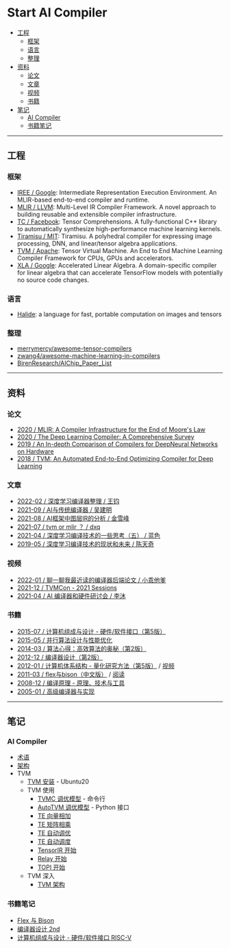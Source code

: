 <!-- markdownlint-disable MD033 -->
# Start AI Compiler

- [工程](#工程)
  - [框架](#框架)
  - [语言](#语言)
  - [整理](#整理)
- [资料](#资料)
  - [论文](#论文)
  - [文章](#文章)
  - [视频](#视频)
  - [书籍](#书籍)
- [笔记](#笔记)
  - [AI Compiler](#ai-compiler)
  - [书籍笔记](#书籍笔记)

<hr />

## 工程

### 框架

- [IREE / Google](https://google.github.io/iree/): Intermediate Representation Execution Environment. An MLIR-based end-to-end compiler and runtime.
- [MLIR / LLVM](https://mlir.llvm.org/): Multi-Level IR Compiler Framework. A novel approach to building reusable and extensible compiler infrastructure.
- [TC / Facebook](https://facebookresearch.github.io/TensorComprehensions/): Tensor Comprehensions. A fully-functional C++ library to automatically synthesize high-performance machine learning kernels.
- [Tiramisu / MIT](https://www.csail.mit.edu/research/tiramisu-compiler): Tiramisu. A polyhedral compiler for expressing image processing, DNN, and linear/tensor algebra applications.
- [TVM / Apache](https://tvm.apache.org/): Tensor Virtual Machine. An End to End Machine Learning Compiler Framework for CPUs, GPUs and accelerators.
- [XLA / Google](https://www.tensorflow.org/xla): Accelerated Linear Algebra. A domain-specific compiler for linear algebra that can accelerate TensorFlow models with potentially no source code changes.

### 语言

- [Halide](https://halide-lang.org/): a language for fast, portable computation on images and tensors

### 整理

- [merrymercy/awesome-tensor-compilers](https://github.com/merrymercy/awesome-tensor-compilers)
- [zwang4/awesome-machine-learning-in-compilers](https://github.com/zwang4/awesome-machine-learning-in-compilers)
- [BirenResearch/AIChip_Paper_List](https://github.com/BirenResearch/AIChip_Paper_List)

<hr />

## 资料

### 论文

- [2020 / MLIR: A Compiler Infrastructure for the End of Moore's Law](https://arxiv.org/abs/2002.11054)
- [2020 / The Deep Learning Compiler: A Comprehensive Survey](https://arxiv.org/abs/2002.03794)
- [2019 / An In-depth Comparison of Compilers for DeepNeural Networks on Hardware](https://ieeexplore.ieee.org/document/8782480)
- [2018 / TVM: An Automated End-to-End Optimizing Compiler for Deep Learning](https://www.usenix.org/conference/osdi18/presentation/chen)

### 文章

- [2022-02 / 深度学习编译器整理 / 王钧](https://zhuanlan.zhihu.com/p/382015459)
- [2021-09 / AI与传统编译器 / 吴建明](https://zhuanlan.zhihu.com/p/412578327)
- [2021-08 / AI框架中图层IR的分析 / 金雪峰](https://zhuanlan.zhihu.com/p/263420069)
- [2021-07 / tvm or mlir ？ / dxq](https://zhuanlan.zhihu.com/p/388452164)
- [2021-04 / 深度学习编译技术的一些思考（五） / 蓝色](https://zhuanlan.zhihu.com/p/366089471)
- [2019-05 / 深度学习编译技术的现状和未来 / 陈天奇](https://zhuanlan.zhihu.com/p/65452090)

### 视频

- [2022-01 / 聊一聊我最近读的编译器后端论文 / 小乖他爹​](https://www.zhihu.com/zvideo/1469216846351790080)
- [2021-12 / TVMCon - 2021 Sessions](https://youtube.com/playlist?list=PL_4zDggB-DBpynCEnC9hV-1euZrP3xDRK)
- [2021-04 / AI 编译器和硬件研讨会 / 李沐](https://mlsys.org/virtual/2021/symposium/1643)

### 书籍

- [2015-07 / 计算机组成与设计 - 硬件/软件接口（第5版）](https://book.douban.com/subject/26604008/)
- [2015-05 / 并行算法设计与性能优化](https://book.douban.com/subject/26413096/)
- [2014-03 / 算法心得：高效算法的奥秘（第2版）](https://book.douban.com/subject/25837031/)
- [2012-12 / 编译器设计（第2版）](https://book.douban.com/subject/20436488/)
- [2012-01 / 计算机体系结构 - 量化研究方法（第5版）](https://book.douban.com/subject/20452387/) / [视频](https://scs.hosted.panopto.com/Panopto/Pages/Viewer.aspx?id=d8c83d3a-8074-4afe-ae3b-693e2250999a)
- [2011-03 / flex与bison（中文版）](https://book.douban.com/subject/6109479/) / [阅读](http://home.ustc.edu.cn/~guoxing/ebooks/flex%E4%B8%8Ebison%E4%B8%AD%E6%96%87%E7%89%88.pdf)
- [2008-12 / 编译原理 - 原理、技术与工具](https://book.douban.com/subject/3296317/)
- [2005-01 / 高级编译器与实现](https://book.douban.com/subject/1400374/)

<hr />

## 笔记

### AI Compiler

- [术语](docs/term.md)
- [架构](docs/arch.md)
- TVM
  - [TVM 安装](docs/tvm/tvm_install.md) - Ubuntu20
  - TVM 使用
    - [TVMC 调优模型](docs/tvm/tvmc_tune.md) - 命令行
    - [AutoTVM 调优模型](docs/tvm/autotvm_tune.md) - Python 接口
    - [TE 向量相加](docs/tvm/te_vec_add.md)
    - [TE 矩阵相乘](docs/tvm/te_mat_mul.md)
    - [TE 自动调优](docs/tvm/te_auto_tuning.md)
    - [TE 自动调度](docs/tvm/te_auto_scheduling.md)
    - [TensorIR 开始](docs/tvm/tir_start.md)
    - [Relay 开始](docs/tvm/relay_start.md)
    - [TOPI 开始](docs/tvm/topi_start.md)
  - TVM 深入
    - [TVM 架构](docs/tvm/tvm_arch.md)

### 书籍笔记

- [Flex 与 Bison](books/flex_bison/README.md)
- [编译器设计 2nd](books/eac2/README.md)
- [计算机组成与设计 - 硬件/软件接口 RISC-V](books/ph_riscv/README.md)
